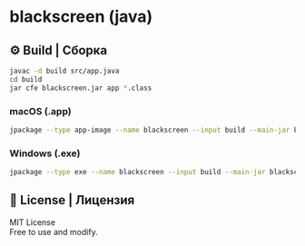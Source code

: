 # blackscreen (java)


## ⚙️ Build | Сборка 

```bash
javac -d build src/app.java
cd build
jar cfe blackscreen.jar app *.class
```

### macOS (.app)

```bash
jpackage --type app-image --name blackscreen --input build --main-jar blackscreen.jar --main-class app --dest dist
```

### Windows (.exe)

```bash
jpackage --type exe --name blackscreen --input build --main-jar blackscreen.jar --main-class app --dest dist --win-console
```

## 📄 License | Лицензия

MIT License  
Free to use and modify.